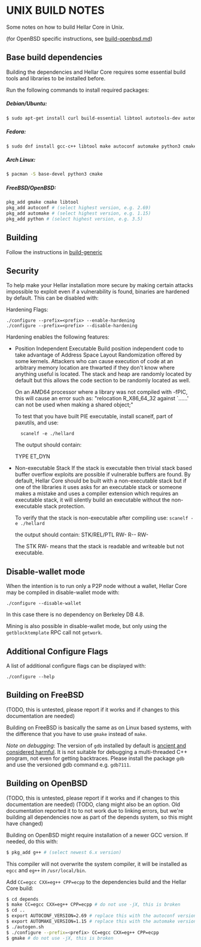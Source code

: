 UNIX BUILD NOTES
====================
Some notes on how to build Hellar Core in Unix.

(for OpenBSD specific instructions, see [build-openbsd.md](build-openbsd.md))

Base build dependencies
-----------------------
Building the dependencies and Hellar Core requires some essential build tools and libraries to be installed before.

Run the following commands to install required packages:

##### Debian/Ubuntu:
```bash
$ sudo apt-get install curl build-essential libtool autotools-dev automake pkg-config python3 bsdmainutils cmake
```

##### Fedora:
```bash
$ sudo dnf install gcc-c++ libtool make autoconf automake python3 cmake libstdc++-static patch
```

##### Arch Linux:
```bash
$ pacman -S base-devel python3 cmake
```

##### FreeBSD/OpenBSD:
```bash
pkg_add gmake cmake libtool
pkg_add autoconf # (select highest version, e.g. 2.69)
pkg_add automake # (select highest version, e.g. 1.15)
pkg_add python # (select highest version, e.g. 3.5)
```

Building
--------

Follow the instructions in [build-generic](build-generic.md)

Security
--------
To help make your Hellar installation more secure by making certain attacks impossible to
exploit even if a vulnerability is found, binaries are hardened by default.
This can be disabled with:

Hardening Flags:

	./configure --prefix=<prefix> --enable-hardening
	./configure --prefix=<prefix> --disable-hardening


Hardening enables the following features:

* Position Independent Executable
    Build position independent code to take advantage of Address Space Layout Randomization
    offered by some kernels. Attackers who can cause execution of code at an arbitrary memory
    location are thwarted if they don't know where anything useful is located.
    The stack and heap are randomly located by default but this allows the code section to be
    randomly located as well.

    On an AMD64 processor where a library was not compiled with -fPIC, this will cause an error
    such as: "relocation R_X86_64_32 against `......' can not be used when making a shared object;"

    To test that you have built PIE executable, install scanelf, part of paxutils, and use:

    	scanelf -e ./hellard

    The output should contain:

     TYPE
    ET_DYN

* Non-executable Stack
    If the stack is executable then trivial stack based buffer overflow exploits are possible if
    vulnerable buffers are found. By default, Hellar Core should be built with a non-executable stack
    but if one of the libraries it uses asks for an executable stack or someone makes a mistake
    and uses a compiler extension which requires an executable stack, it will silently build an
    executable without the non-executable stack protection.

    To verify that the stack is non-executable after compiling use:
    `scanelf -e ./hellard`

    the output should contain:
	STK/REL/PTL
	RW- R-- RW-

    The STK RW- means that the stack is readable and writeable but not executable.

Disable-wallet mode
--------------------
When the intention is to run only a P2P node without a wallet, Hellar Core may be compiled in
disable-wallet mode with:

    ./configure --disable-wallet

In this case there is no dependency on Berkeley DB 4.8.

Mining is also possible in disable-wallet mode, but only using the `getblocktemplate` RPC
call not `getwork`.

Additional Configure Flags
--------------------------
A list of additional configure flags can be displayed with:

    ./configure --help

Building on FreeBSD
--------------------

(TODO, this is untested, please report if it works and if changes to this documentation are needed)

Building on FreeBSD is basically the same as on Linux based systems, with the difference that you have to use `gmake`
instead of `make`.

*Note on debugging*: The version of `gdb` installed by default is [ancient and considered harmful](https://wiki.freebsd.org/GdbRetirement).
It is not suitable for debugging a multi-threaded C++ program, not even for getting backtraces. Please install the package `gdb` and
use the versioned gdb command e.g. `gdb7111`.

Building on OpenBSD
-------------------

(TODO, this is untested, please report if it works and if changes to this documentation are needed)
(TODO, clang might also be an option. Old documentation reported it to to not work due to linking errors, but we're building all dependencies now as part of the depends system, so this might have changed)

Building on OpenBSD might require installation of a newer GCC version. If needed, do this with:

```bash
$ pkg_add g++ # (select newest 6.x version)
```

This compiler will not overwrite the system compiler, it will be installed as `egcc` and `eg++` in `/usr/local/bin`.

Add `CC=egcc CXX=eg++ CPP=ecpp` to the dependencies build and the Hellar Core build:
```bash
$ cd depends
$ make CC=egcc CXX=eg++ CPP=ecpp # do not use -jX, this is broken
$ cd ..
$ export AUTOCONF_VERSION=2.69 # replace this with the autoconf version that you installed
$ export AUTOMAKE_VERSION=1.15 # replace this with the automake version that you installed
$ ./autogen.sh
$ ./configure --prefix=<prefix> CC=egcc CXX=eg++ CPP=ecpp
$ gmake # do not use -jX, this is broken
```
